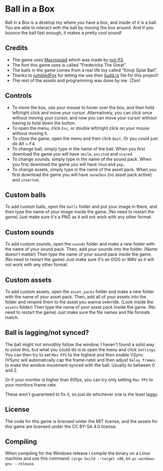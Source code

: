 # Ball in a Box
Ball in a Box is a desktop toy where you have a box, and inside of it is a ball. You are able to interact with the ball by moving the box around. And if you bounce the ball fast enough, it makes a pretty cool sound!

## Credits
- The game uses [Macroquad](https://macroquad.rs/) which was made by [not-fl3](https://github.com/not-fl3).
- The font this game uses is called "Fredericka The Great".
- The balls in the game comes from a real life toy called "Emoji Splat Ball".
- Thanks to [jumbledFox](https://github.com/jumbledFox) for letting me use their [build.rs](https://github.com/jumbledFox/minesweeper/blob/master/build.rs) file for this project!
- The rest of the assets and programming was done by me. (Zan)

## Controls
- To move the box, use your mouse to hover over the box, and then hold left/right click and move your cursor. Alternatively, you can click once without moving your cursor, and now you can move your cursor without having to hold down the button.
- To open the menu, click `Esc`, or double left/right click on your mouse without moving it.
- To close the game, open the menu and then click `Quit`. Or you could just do Alt + F4.
- To change ball, simply type in the name of the ball. When you first download the game you will have `smile`, `excited` and `scared`.
- To change sounds, simply type in the name of the sound pack. When you first download the game you will have `thud` and `pop`.
- To change assets, simply type in the name of the asset pack. When you first download the game you will have `none`/`box` (no asset pack active) and `inverted`.

## Custom balls
To add custom balls, open the `balls` folder and put your image in there, and then type the name of your image inside the game. (No need to restart the game) Just make sure it's a PNG as it will not work with any other format.

## Custom sounds
To add custom sounds, open the `sounds` folder and make a new folder with the name of your sound pack. Then, add your sounds into the folder. (Name doesn't matter) Then type the name of your sound pack inside the game. (No need to restart the game) Just make sure it's an OGG or WAV as it will not work with any other format.

## Custom assets
To add custom assets, open the `asset_packs` folder and make a new folder with the name of your asset pack. Then, add all of your assets into the folder and rename them to the asset you wanna override. (Look inside the `assets` folder) Then type the name of your asset pack inside the game. (No need to restart the game) Just make sure the file names and file formats match.

## Ball is lagging/not synced?
The ball might not smoothly follow the  window. I haven't found a solid way to solve this, but what you could do is to open the menu and click `Settings`. You can then try to set `Max FPS` to the highest and then enable VSync (VSync will automatically cap the frame-rate) and then adjust `Delay frames` to make the window movement synced with the ball. Usually its between 0 and 2.

Or if your monitor is higher than 60fps, you can try only setting `Max FPS` to your monitors frame-rate.

These aren't guaranteed to fix it, so just do whichever one is the least laggy.

## License
The code for this game is licensed under the MIT license, and the assets for this game are licensed under the CC BY-SA 4.0 license.

## Compiling
When compiling for the Windows release I compile the binary on a Linux machine and use this command: `cargo build --target x86_64-pc-windows-gnu --release`.
